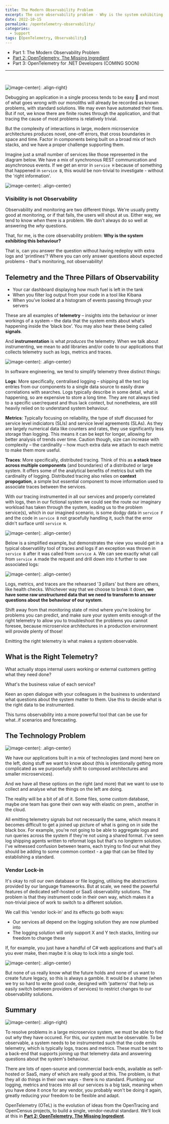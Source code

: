 ```yaml
---
title: The Modern Observability Problem
excerpt: The core observability problem - Why is the system exhibiting this behaviour?
date: 2022-10-15
permalink: /opentelemetry-observability/
categories:
  - Support
tags: [OpenTelemetry, Observability]
---
```


- Part 1: The Modern Observability Problem
- [Part 2: OpenTelemetry, The Missing Ingredient](/opentelemetry)
- Part 3: OpenTelemetry for .NET Developers (COMING SOON)

----------------------------
<br/>

![image-center](/assets/images/opentelemetry/stack3.png){: .align-right}

Debugging an application in a single process tends to be easy 💪 and most of what goes wrong with our monoliths will already be recorded as known problems, with standard solutions. We may even have automated their fixes. But if not, we know there are finite routes through the application, and that tracing the cause of most problems is relatively trivial.

But the complexity of interactions in large, modern microservice architectures produces novel, one-off errors, that cross boundaries in space and time. Factor in components being built on a broad mix of tech stacks, and we have a proper challenge supporting them.

Imagine just a small number of services like those represented in the diagram below. We have a mix of synchronous REST communication and asynchronous events. If we get an error in `service H` because of something that happened in `service B`, this would be non-trivial to investigate - without the 'right information'.

![image-center](/assets/images/opentelemetry/microservices.png){: .align-center}

### Visibility is not Observability

Observability and monitoring are two different things. We're usually pretty good at monitoring, or if that fails, the users will shout at us. Either way, we tend to know *when* there is a problem. We don't always do so well at answering the *why* questions.

That, for me, is the core observability problem: **Why is the system exhibiting this behaviour?**

That is, can you answer the question without having redeploy with extra logs and 'printlines'? Where you can only answer questions about expected problems - that's monitoring, not observability! 

## Telemetry and the Three Pillars of Observability

- Your car dashboard displaying how much fuel is left in the tank
- When you filter log output from your code in a tool like Kibana
- When you’ve looked at a histogram of events passing through your servers

These are all examples of **telemetry** – insights into the behaviour or inner workings of a system – the data that the system emits about what’s happening inside the ‘black box’. You may also hear these being called **signals**.

And **instrumentation** is what *produces* the telemetry. When we talk about instrumenting, we mean to add libraries and/or code to our applications that collects telemetry such as logs, metrics and traces.

![image-center](/assets/images/opentelemetry/signals2.png){: .align-center}

In software engineering, we tend to simplify telemetry  three distinct things:

**Logs**: More specifically, centralised logging – shipping all the text log entries from our components to a single data source to easily draw correlations with searches. Logs typically describe in some detail, what is happening, so are expensive to store a long time. They are not always tied to a specific user/request and thus lack contect, but nonetheless, are still heavily relied on to understand system behaviour.

**Metrics**: Typically focusing on reliability, the type of stuff discussed for service level indiciators (SLIs) and service level agreements (SLAs). As they are largely numerical data like counters and rates, they use significantly less storage than logging. This means it can be kept for longer, allowing for better analysis of trends over time. Caution though, size can increase with complexity – the cardinality – how much extra data we attach to each metric to make them more useful.

**Traces**: More specifically, distributed tracing. Think of this as **a stack trace across multiple components** (and boundaries) of a distributed or large system. It offers some of the analytical benefits of metrics but with the cardinality of logging. Distributed tracing also relies on **context propogation**, a simple but essential component to move information used to associate traces between the services.

With our tracing instrumented in all our services and properly correlated with logs, then in our fictional system we could see the route our imaginary workload has taken through the system, leading us to the problem service(s), which in our imagined scenario, is some dodgy data in `service F` and the code in `service B` not gracefully handling it, such that the error didn't surface until `service H`.

![image-center](/assets/images/opentelemetry/microservices2.png){: .align-center}

Below is a simplified example, but demonstrates the view you would get in a typical observatility tool of traces and logs if an exception was thrown in `service B` after it was called from `service A`. We can see exactly what call from `service A` made the request and drill down into it further to see associated logs:

![image-center](/assets/images/opentelemetry/ai-spans.png){: .align-center}

Logs, metrics, and traces are the rehearsed '3 pillars' but there are others, like health checks. Whichever way that we choose to break it down, **we have some raw unstructured data that we need to transform to answer questions about the behaviour of our system**.

Shift away from that monitoring state of mind where you're looking for problems you can predict, and make sure your system emits enough of the right telemetry to allow you to troubleshoot the problems you cannot foresee, because microservice architectures in a production environment will provide plenty of those!

Emitting the right telemetry is what makes a system observable.

## What is the Right Telemetry?

What actually stops internal users working or external customers getting what they need done?

What's the business value of each service?

Keen an open dialogue with your colleagues in the business to understand what questions about the system  matter to them. Use this to decide what is the right data to be instrumented.

This turns observability into a more powerful tool that can be use for what..if scenarios and forecasting.

## The Technology Problem

![image-center](/assets/images/opentelemetry/tech1.png){: .align-center}

We have our applications built in a mix of technologies (and more) here on the left, doing stuff we want to know about (this is intentionally getting more complicated as we purposefully shift to composed architectures and smaller microservices).

And we have all these options on the right (and more) that we want to use to collect and analyse what the things on the left are doing.

The reality will be a bit of all of it. Some files, some custom database, maybe one team has gone their own way with elastic on prem., another in the cloud.

All emitting telemetry signals but not necessarily the same, which means it becomes difficult to get a joined up picture of what is going on in side the black box. For example, you're not going to be able to aggregate logs and run queries across the system if they're not using a shared format. I've seen log shipping agents written to reformat logs but that's no longterm solution. I've witnessed confusion between teams, each trying to find out what they should be adding to some common context - a gap that can be filled by establishing a standard.

### Vendor Lock-in

It's okay to roll our own database or file logging, utilising the abstractions provided by our language frameworks. But at scale, we need the powerful features of dedicated self-hosted or SaaS observability solutions. The problem is that they instrument code in their own way, which makes it a non-trivial piece of work to switch to a different solution.

We call this 'vendor lock-in' and its effects go both ways:

- Our services all depend on the logging solution they are now plumbed into
- The logging solution will only support X and Y tech stacks, limiting our freedom to change these

If, for example, you just have a handful of C# web applications and that's all you ever make, then maybe it is okay to lock into a single tool.

![image-center](/assets/images/opentelemetry/tech2.png){: .align-center}

But none of us really know what the future holds and none of us want to create future legacy, so this is always a gamble. It would be a shame (when we try so hard to write good code, designed with 'patterns' that help us easily switch between providers of services) to restrict changes to our observability solutions.

## Summary

![image-center](/assets/images/opentelemetry/observable.png){: .align-right}

To resolve problems in a large microservice system, we must be able to find out *why* they have occured. For this, our system must be observable. To be observable, a system needs to be instrumented such that the code emits telemetry, which is typically logs, traces and metrics. These must be sent to a back-end that supports joining up that telemetry data and answering questions about the system's behaviour.

There are lots of open-source and commercial back-ends, available as self-hosted or SaaS, many of which are really good at this. The problem, is that they all do things in their own ways - there is no standard. Plumbing our logging, metrics and traces into all our services is a big task, meaning when you have done it once for any vendor, you probably won't be doing it again, greatly reducing your freedom to be flexible and adapt.

OpenTelemetry (OTeL) is the evolution of ideas from the OpenTracing and OpenCensus projects, to build a single, vendor-neutral standard. We'll look at this in **[Part 2: OpenTelemetry, The Missing Ingredient](/opentelemetry)**.
